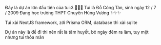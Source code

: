 Đây là dự án lớn đầu tiên của tui:3 🥰🥰🥰
Tui là Đỗ Công Tân, sinh ngày 12 / 7 / 2009
Đang học trường THPT Chuyên Hùng Vương ✨✨✨

Tui xài NextJS framework, zới Prisma ORM, database thì xài sqlite

Dự án này là để đi thi nên rất là tâm huyết, bỏ ngày đêm ra làm, tuy mệt nhưng tui thỏa mãn
